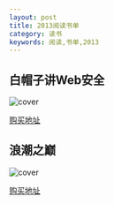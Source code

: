```yaml
---
layout: post
title: 2013阅读书单
category: 读书
keywords: 阅读,书单,2013
---
```




## 白帽子讲Web安全

![cover](http://imgs.yansu.org/book-the-safety-of-web-by-white-hat.jpg)

[购买地址](http://book.douban.com/subject/10546925/)

## 浪潮之巅

![cover](http://imgs.yansu.org/book-on-top-of-tides.jpg)

[购买地址](http://book.douban.com/subject/6709783/)

